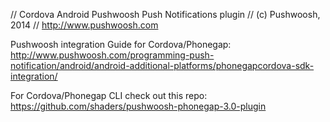 // Cordova Android Pushwoosh Push Notifications plugin
// (c) Pushwoosh, 2014
// http://www.pushwoosh.com

Pushwoosh integration Guide for Cordova/Phonegap:
http://www.pushwoosh.com/programming-push-notification/android/android-additional-platforms/phonegapcordova-sdk-integration/

For Cordova/Phonegap CLI check out this repo:
https://github.com/shaders/pushwoosh-phonegap-3.0-plugin

